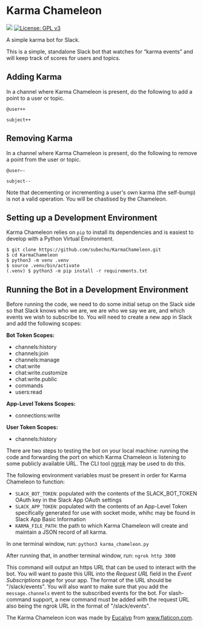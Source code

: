 # Karma Chameleon
![](https://github.com/subecho/KarmaChameleon/workflows/CI%20Tests/badge.svg)
[![License: GPL v3](https://img.shields.io/badge/License-GPLv3-blue.svg)](https://www.gnu.org/licenses/gpl-3.0)

A simple karma bot for Slack.

This is a simple, standalone Slack bot that watches for “karma events” and will keep track
of scores for users and topics.

## Adding Karma
In a channel where Karma Chameleon is present, do the following to add a point to a user
or topic.

`@user++`

`subject++`

## Removing Karma
In a channel where Karma Chameleon is present, do the following to remove a point from the
user or topic.

`@user—-`

`subject--`

Note that decementing or incrementing a user's own karma (the self-bump) is not a valid
operation.  You will be chastised by the Chameleon.

## Setting up a Development Environment
Karma Chameleon relies on `pip` to install its dependencies and is easiest to develop with
a Python Virtual Environment.

```
$ git clone https://github.com/subecho/KarmaChameleon.git
$ cd KarmaChameleon
$ python3 -m venv .venv
$ source .venv/bin/activate
(.venv) $ python3 -m pip install -r requirements.txt
```

## Running the Bot in a Development Environment
Before running the code, we need to do some initial setup on the Slack side so that Slack
knows who we are, we are who we say we are, and which events we wish to subscribe to. You
will need to create a new app in Slack and add the following scopes:

**Bot Token Scopes:**
- channels:history
- channels:join
- channels:manage
- chat:write
- chat:write.customize
- chat:write.public
- commands
- users:read

**App-Level Tokens Scopes:**
- connections:write

**User Token Scopes:**
- channels:history

There are two steps to testing the bot on your local machine: running the code and
forwarding the port on which Karma Chameleon is listening to some publicly available URL.
The CLI tool [ngrok](https://ngrok.com) may be used to do this.

The following environment variables must be present in order for Karma Chameleon to
function:
- `SLACK_BOT_TOKEN`: populated with the contents of the SLACK_BOT_TOKEN OAuth key in the
  Slack App OAuth settings
- `SLACK_APP_TOKEN`: populated with the contents of an App-Level Token specifically
  generated for use with socket mode, whihc may be found in Slack App Basic Information
- `KARMA_FILE_PATH`: the path to which Karma Chameleon will create and maintain a JSON
  record of all karma.

In one terminal window, run: `python3 karma_chameleon.py`

After running that, in another terminal window, run: `ngrok http 3000`

This command will output an https URL that can be used to interact with the bot. You will
want to paste this URL into the _Request URL_ field in the _Event Subscriptions_ page for
your app. The format of the URL should be "<ngrok URL>/slack/events".  You will also want
to make sure that you add the `message.channels` event to the subscribed events for the
bot.  For slash-command support, a new command must be added with the request URL also
being the ngrok URL in the format of "<ngrok URL>/slack/events".

The Karma Chameleon icon was made by [Eucalyp](https://www.flaticon.com/authors/eucalyp)
from www.flaticon.com.
